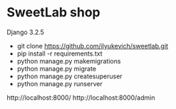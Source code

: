 # SweetLab shop

Django 3.2.5

- git clone https://github.com/ilyukevich/sweetlab.git
- pip install -r requirements.txt
- python manage.py makemigrations
- python manage.py migrate
- python manage.py createsuperuser
- python manage.py runserver

http://localhost:8000/
http://localhost:8000/admin

